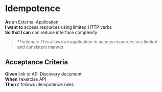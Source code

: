 <a name="UniformInterface_Idempotence"></a>

Idempotence
===========

**As**	an External Application  
**I want to**	access resources using limited HTTP verbs  
**So that I can** can reduce interface complexity  
		
> **rationale This allows an application to access resources in a limited and consistent manner

Acceptance Criteria
-------------------

**Given**	link to API Discovery document  
**When**	I exercise API  
**Then**  	it follows idempotence rules  
